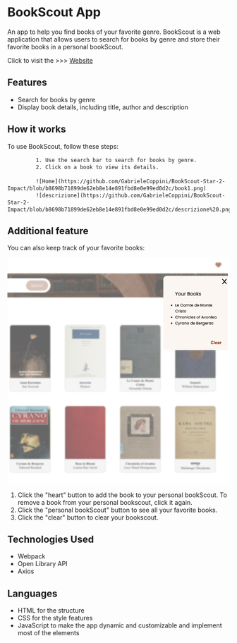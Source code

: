 # BookScout App

An app to help you find books of your favorite genre.
BookScout is a web application that allows users to search for books by genre and store their favorite books in a personal bookScout.

Click to visit the >>> [Website](https://gabrielecoppini.github.io/BookScout-Star-2-Impact/)

## Features

- Search for books by genre
- Display book details, including title, author and description

## How it works 

To use BookScout, follow these steps:

             1. Use the search bar to search for books by genre.
             2. Click on a book to view its details.

             ![Home](https://github.com/GabrieleCoppini/BookScout-Star-2-Impact/blob/b8698b71899de62eb8e14e891fbd8e0e99ed0d2c/book1.png)
             ![descrizione](https://github.com/GabrieleCoppini/BookScout-Star-2-Impact/blob/b8698b71899de62eb8e14e891fbd8e0e99ed0d2c/descrizione%20.png)



## Additional feature

You can also keep track of your favorite books:

![preferiti](https://github.com/GabrieleCoppini/BookScout-Star-2-Impact/blob/b8698b71899de62eb8e14e891fbd8e0e99ed0d2c/your.png)

1. Click the "heart" button to add the book to your personal bookScout.
   To remove a book from your personal bookscout, click it again.
2. Click the "personal bookScout" button to see all your favorite books.
3. Click the "clear" button to clear your bookscout.



## Technologies Used

- Webpack
- Open Library API
- Axios

## Languages

- HTML for the structure
- CSS for the style features
- JavaScript to make the app dynamic and customizable and implement most of the elements
